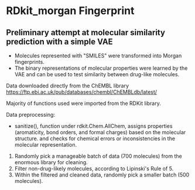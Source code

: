 # RDkit_morgan Fingerprint
Preliminary attempt at molecular similarity prediction with a simple VAE
-
- Molecules represented with "SMILES" were transformed into Morgan fingerprints.
- The binary representations of molecular properties were learned by the VAE and can be used to test similarity between drug-like molecules.

Data downloaded directly from the ChEMBL library https://ftp.ebi.ac.uk/pub/databases/chembl/ChEMBLdb/latest/

Majority of functions used were imported from the RDKit library.

Data preprocessing:

- sanitize(), function under rdkit.Chem.AllChem, assigns properties (aromaticity, bond orders, and formal charges) based on the molecular structure. and
checks for chemical errors or inconsistencies in the molecular representation.

1. Randomly pick a manageable batch of data (700 molecules) from the enormous library for cleaning.
2. Filter non-drug-likely molecules, according to Lipinski's Rule of 5.
3. Within the filtered and cleaned data, randomly pick a smaller batch (500 molecules).
